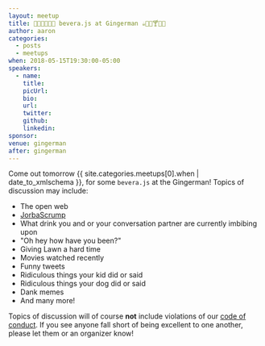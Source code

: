 ```yaml
---
layout: meetup
title: 🥤🍾🍷🍻🍹🍼 bevera.js at Gingerman ☕️🥛🥃🍸🍺🍶
author: aaron
categories:
  - posts
  - meetups
when: 2018-05-15T19:30:00-05:00
speakers:
  - name:
    title:
    picUrl:
    bio:
    url:
    twitter:
    github:
    linkedin:
sponsor:
venue: gingerman
after: gingerman
---
```


Come out tomorrow <x-date>{{ site.categories.meetups[0].when | date_to_xmlschema }}</x-date>, for some `bevera.js` at the Gingerman! Topics of discussion may include:

- The open web
- [JorbaScrump](https://twitter.com/davatron5000/status/369187413291065344)
- What drink you and or your conversation partner are currently imbibing upon
- "Oh hey how have you been?"
- Giving Lawn a hard time
- Movies watched recently
- Funny tweets
- Ridiculous things your kid did or said
- Ridiculous things your dog did or said
- Dank memes
- And many more!

Topics of discussion will of course **not** include violations of our [code of conduct](https://austinjavascript.com/austinjs-code-of-conduct/). If you see anyone fall short of being excellent to one another, please let them or an organizer know!
